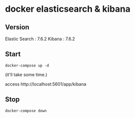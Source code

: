 # docker elasticsearch & kibana

## Version 

Elastic Search : 7.6.2
Kibana : 7.6.2


## Start

~~~
docker-compose up -d
~~~

(it'll take some time.)

access http://localhost:5601/app/kibana


## Stop

~~~
docker-compose down
~~~

